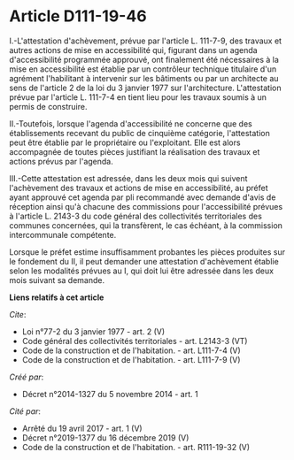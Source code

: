 # Article D111-19-46

I.-L'attestation d'achèvement, prévue par l'article L. 111-7-9, des travaux et autres actions de mise en accessibilité qui,
figurant dans un agenda d'accessibilité programmée approuvé, ont finalement été nécessaires à la mise en accessibilité est
établie par un contrôleur technique titulaire d'un agrément l'habilitant à intervenir sur les bâtiments ou par un architecte
au sens de l'article 2 de la loi du 3 janvier 1977 sur l'architecture. L'attestation prévue par l'article L. 111-7-4 en tient
lieu pour les travaux soumis à un permis de construire. 

II.-Toutefois, lorsque l'agenda d'accessibilité ne concerne que des établissements recevant du public de cinquième catégorie,
l'attestation peut être établie par le propriétaire ou l'exploitant. Elle est alors accompagnée de toutes pièces justifiant
la réalisation des travaux et actions prévus par l'agenda. 

III.-Cette attestation est adressée, dans les deux mois qui suivent l'achèvement des travaux et actions de mise en
accessibilité, au préfet ayant approuvé cet agenda par pli recommandé avec demande d'avis de réception ainsi qu'à chacune des
commissions pour l'accessibilité prévues à l'article L. 2143-3 du code général des collectivités territoriales des communes
concernées, qui la transfèrent, le cas échéant, à la commission intercommunale compétente. 

Lorsque le préfet estime insuffisamment probantes les pièces produites sur le fondement du II, il peut demander une
attestation d'achèvement établie selon les modalités prévues au I, qui doit lui être adressée dans les deux mois suivant sa
demande.

**Liens relatifs à cet article**

_Cite_:

  - Loi n°77-2 du 3 janvier 1977 - art. 2 (V)
  - Code général des collectivités territoriales - art. L2143-3 (VT)
  - Code de la construction et de l'habitation. - art. L111-7-4 (V)
  - Code de la construction et de l'habitation. - art. L111-7-9 (V)

_Créé par_:

  - Décret n°2014-1327 du 5 novembre 2014 - art. 1

_Cité par_:

  - Arrêté du 19 avril 2017 - art. 1 (V)
  - Décret n°2019-1377 du 16 décembre 2019 (V)
  - Code de la construction et de l'habitation. - art. R111-19-32 (V)
